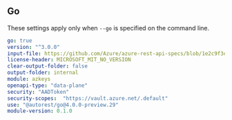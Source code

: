 ## Go

These settings apply only when `--go` is specified on the command line.

<!-- autorest --use=@autorest/go@4.0.0-preview.29 https://github.com/Azure/azure-rest-api-specs/tree/1e2c9f3ec93078da8078389941531359e274f32a/specification/keyvault/data-plane --tag=package-7.2 --output-folder=internal --module-azkeys --module-version=0.1.0 --openapi-type="data-plane" --security="AADToken" --security-scopes="https://vault.azure.net/.default" -->

``` yaml
go: true
version: "^3.0.0"
input-file: https://github.com/Azure/azure-rest-api-specs/blob/1e2c9f3ec93078da8078389941531359e274f32a/specification/keyvault/data-plane/Microsoft.KeyVault/preview/7.3-preview/keys.json
license-header: MICROSOFT_MIT_NO_VERSION
clear-output-folder: false
output-folder: internal
module: azkeys
openapi-type: "data-plane"
security: "AADToken"
security-scopes:  "https://vault.azure.net/.default"
use: "@autorest/go@4.0.0-preview.29"
module-version: 0.1.0
```
